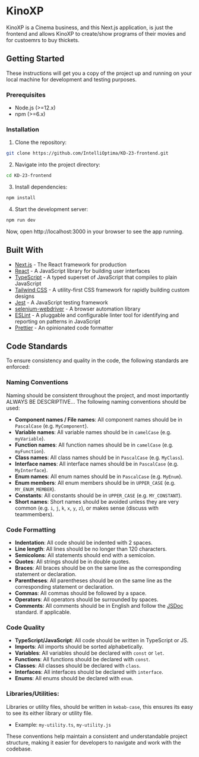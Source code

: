 # KinoXP

KinoXP is a Cinema business, and this Next.js application, is just the frontend and allows KinoXP to create/show programs of their movies and for custoemrs to buy thickets.

## Getting Started

These instructions will get you a copy of the project up and running on your local machine for development and testing purposes.

### Prerequisites

- Node.js (>=12.x)
- npm (>=6.x)

### Installation

1. Clone the repository:

```bash
git clone https://github.com/IntelliOptima/KD-23-frontend.git
```

2. Navigate into the project directory:

```bash
cd KD-23-frontend
```

3. Install dependencies:

```bash
npm install
```

4. Start the development server:

```bash
npm run dev
```

Now, open http://localhost:3000 in your browser to see the app running.

## Built With

- [Next.js](https://nextjs.org/) - The React framework for production
- [React](https://reactjs.org/) - A JavaScript library for building user interfaces
- [TypeScript](https://www.typescriptlang.org/) - A typed superset of JavaScript that compiles to plain JavaScript
- [Tailwind CSS](https://tailwindcss.com/) - A utility-first CSS framework for rapidly building custom designs
- [Jest](https://jestjs.io/) - A JavaScript testing framework
- [selenium-webdriver](https://www.npmjs.com/package/selenium-webdriver) - A browser automation library
- [ESLint](https://eslint.org/) - A pluggable and configurable linter tool for identifying and reporting on patterns in JavaScript
- [Prettier](https://prettier.io/) - An opinionated code formatter


## Code Standards
To ensure consistency and quality in the code, the following standards are enforced:



### Naming Conventions
Naming should be consistent throughout the project, and most importantly ALWAYS BE DESCRIPTIVE... The following naming conventions should be used:
- **Component names / File names**: All component names should be in `PascalCase` (e.g. `MyComponent`).
- **Variable names**: All variable names should be in `camelCase` (e.g. `myVariable`).
- **Function names**: All function names should be in `camelCase` (e.g. `myFunction`).
- **Class names**: All class names should be in `PascalCase` (e.g. `MyClass`).
- **Interface names**: All interface names should be in `PascalCase` (e.g. `MyInterface`).
- **Enum names**: All enum names should be in `PascalCase` (e.g. `MyEnum`).
- **Enum members**: All enum members should be in `UPPER_CASE` (e.g. `MY_ENUM_MEMBER`).
- **Constants**: All constants should be in `UPPER_CASE` (e.g. `MY_CONSTANT`).
- **Short names**: Short names should be avoided unless they are very common (e.g. `i`, `j`, `k`, `x`, `y`, `z`), or makes sense (discuss with teammembers).

### Code Formatting
- **Indentation**: All code should be indented with 2 spaces.
- **Line length**: All lines should be no longer than 120 characters.
- **Semicolons**: All statements should end with a semicolon.
- **Quotes**: All strings should be in double quotes.
- **Braces**: All braces should be on the same line as the corresponding statement or declaration.
- **Parentheses**: All parentheses should be on the same line as the corresponding statement or declaration.
- **Commas**: All commas should be followed by a space.
- **Operators**: All operators should be surrounded by spaces.
- **Comments**: All comments should be in English and follow the [JSDoc](https://jsdoc.app/) standard. if applicable.

### Code Quality
- **TypeScript/JavaScript**: All code should be written in TypeScript or JS.
- **Imports**: All imports should be sorted alphabetically.
- **Variables**: All variables should be declared with `const` or `let`.
- **Functions**: All functions should be declared with `const`.
- **Classes**: All classes should be declared with `class`.
- **Interfaces**: All interfaces should be declared with `interface`.
- **Enums**: All enums should be declared with `enum`.

### Libraries/Utilities:
Libraries or utility files, should be written in `kebab-case`, this ensures its easy to see its either library or utility file.
- Example: `my-utility.ts`, `my-utility.js`


These conventions help maintain a consistent and understandable project structure, making it easier for developers to navigate and work with the codebase.

